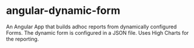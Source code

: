 angular-dynamic-form
====================

An Angular App that builds adhoc reports from dynamically configured Forms.
The dynamic form is configured in a JSON file.
Uses High Charts for the reporting.
